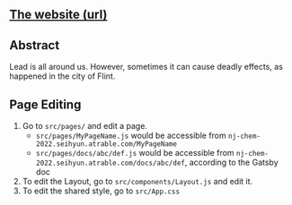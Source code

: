 ## [The website (url)](https://nj-chem-2022.seihyun.atrable.com)

## Abstract
Lead is all around us. However, sometimes it can cause deadly effects, as happened in the city of Flint.

## Page Editing
 1. Go to `src/pages/` and edit a page.
    - `src/pages/MyPageName.js` would be accessible from `nj-chem-2022.seihyun.atrable.com/MyPageName`
    - `src/pages/docs/abc/def.js` would be accessible from `nj-chem-2022.seihyun.atrable.com/docs/abc/def`, according to the Gatsby doc
 2. To edit the Layout, go to `src/components/Layout.js` and edit it.
 3. To edit the shared style, go to `src/App.css`

